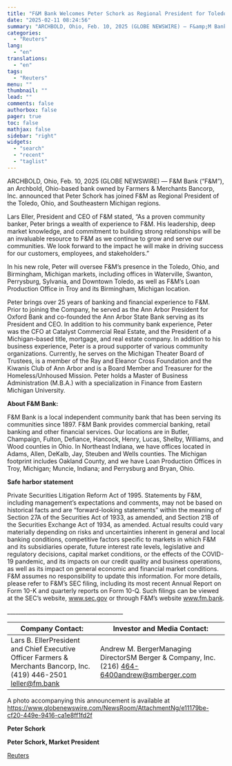 ```yaml
---
title: "F&M Bank Welcomes Peter Schork as Regional President for Toledo, Ohio & Southeast Michigan"
date: "2025-02-11 08:24:56"
summary: "ARCHBOLD, Ohio, Feb. 10, 2025 (GLOBE NEWSWIRE) — F&amp;M Bank (“F&amp;M”), an Archbold, Ohio-based bank owned by Farmers &amp; Merchants Bancorp, Inc. announced that Peter Schork has joined F&amp;M as Regional President of the Toledo, Ohio, and Southeastern Michigan regions.Lars Eller, President and CEO of F&amp;M stated, “As a proven..."
categories:
  - "Reuters"
lang:
  - "en"
translations:
  - "en"
tags:
  - "Reuters"
menu: ""
thumbnail: ""
lead: ""
comments: false
authorbox: false
pager: true
toc: false
mathjax: false
sidebar: "right"
widgets:
  - "search"
  - "recent"
  - "taglist"
---
```


ARCHBOLD, Ohio, Feb. 10, 2025 (GLOBE NEWSWIRE) — F&M Bank (“F&M”), an Archbold, Ohio-based bank owned by Farmers & Merchants Bancorp, Inc. announced that Peter Schork has joined F&M as Regional President of the Toledo, Ohio, and Southeastern Michigan regions.

Lars Eller, President and CEO of F&M stated, “As a proven community banker, Peter brings a wealth of experience to F&M. His leadership, deep market knowledge, and commitment to building strong relationships will be an invaluable resource to F&M as we continue to grow and serve our communities. We look forward to the impact he will make in driving success for our customers, employees, and stakeholders.”

In his new role, Peter will oversee F&M’s presence in the Toledo, Ohio, and Birmingham, Michigan markets, including offices in Waterville, Swanton, Perrysburg, Sylvania, and Downtown Toledo, as well as F&M’s Loan Production Office in Troy and its Birmingham, Michigan location.

Peter brings over 25 years of banking and financial experience to F&M. Prior to joining the Company, he served as the Ann Arbor President for Oxford Bank and co-founded the Ann Arbor State Bank serving as its President and CEO. In addition to his community bank experience, Peter was the CFO at Catalyst Commercial Real Estate, and the President of a Michigan-based title, mortgage, and real estate company. In addition to his business experience, Peter is a proud supporter of various community organizations. Currently, he serves on the Michigan Theater Board of Trustees, is a member of the Ray and Eleanor Cross Foundation and the Kiwanis Club of Ann Arbor and is a Board Member and Treasurer for the Homeless/Unhoused Mission. Peter holds a Master of Business Administration (M.B.A.) with a specialization in Finance from Eastern Michigan University.

**About F&M Bank:** 

F&M Bank is a local independent community bank that has been serving its communities since 1897. F&M Bank provides commercial banking, retail banking and other financial services. Our locations are in Butler, Champaign, Fulton, Defiance, Hancock, Henry, Lucas, Shelby, Williams, and Wood counties in Ohio. In Northeast Indiana, we have offices located in Adams, Allen, DeKalb, Jay, Steuben and Wells counties. The Michigan footprint includes Oakland County, and we have Loan Production Offices in Troy, Michigan; Muncie, Indiana; and Perrysburg and Bryan, Ohio.

**Safe harbor statement**

Private Securities Litigation Reform Act of 1995. Statements by F&M, including management’s expectations and comments, may not be based on historical facts and are “forward-looking statements” within the meaning of Section 27A of the Securities Act of 1933, as amended, and Section 21B of the Securities Exchange Act of 1934, as amended. Actual results could vary materially depending on risks and uncertainties inherent in general and local banking conditions, competitive factors specific to markets in which F&M and its subsidiaries operate, future interest rate levels, legislative and regulatory decisions, capital market conditions, or the effects of the COVID-19 pandemic, and its impacts on our credit quality and business operations, as well as its impact on general economic and financial market conditions. F&M assumes no responsibility to update this information. For more details, please refer to F&M’s SEC filing, including its most recent Annual Report on Form 10-K and quarterly reports on Form 10-Q. Such filings can be viewed at the SEC’s website, www.sec.gov or through F&M’s website www.fm.bank.

\_\_\_\_\_\_\_\_\_\_\_\_\_\_\_\_\_\_\_\_\_\_\_\_\_\_\_\_\_\_\_\_\_\_\_\_\_\_\_\_\_\_

| Company Contact: | Investor and Media Contact: |
| --- | --- |
| Lars B. EllerPresident and Chief Executive Officer Farmers & Merchants Bancorp, Inc.(419) 446-2501 leller@fm.bank | Andrew M. BergerManaging DirectorSM Berger & Company, Inc. (216) 464-6400andrew@smberger.com |

A photo accompanying this announcement is available at https://www.globenewswire.com/NewsRoom/AttachmentNg/e11179be-cf20-449e-9416-ca1e8ff1fd2f

**Peter Schork**

**Peter Schork, Market President**

[Reuters](https://www.tradingview.com/news/reuters.com,2025-02-11:newsml_GNX3mcKzD:0-f-m-bank-welcomes-peter-schork-as-regional-president-for-toledo-ohio-southeast-michigan/)

